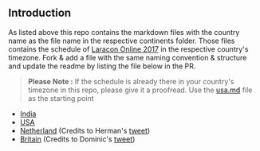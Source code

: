 ## Introduction

As listed above this repo contains the markdown files with the country name as the file name in the respective continents folder. Those files contains the schedule of [Laracon Online 2017](https://laracon.net/) in the respective country's timezone. Fork & add a file with the same naming convention & structure and update the readme by listing the file below in the PR.

> **Please Note :** If the schedule is already there in your country's timezone in this repo, please give it a proofread. Use the [usa.md](https://github.com/introwit/laravel-online-schedule/blob/master/NorthAmerica/usa.md) file as the starting point

- [India](https://github.com/introwit/laravel-online-schedule/blob/master/Asia/india.md)
- [USA](https://github.com/introwit/laravel-online-schedule/blob/master/NorthAmerica/usa.md)
- [Netherland](https://github.com/introwit/laravel-online-schedule/blob/master/Europe/netherland.md) (Credits to Herman's [tweet](https://twitter.com/HermanOstendorf/status/836961061907664896))
- [Britain](https://github.com/introwit/laravel-online-schedule/blob/master/Europe/britain.md) (Credits to Dominic's [tweet](https://twitter.com/haakym/status/836941063524925440))
